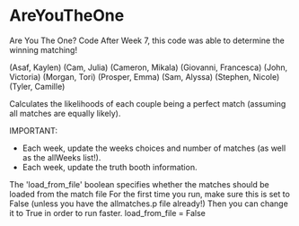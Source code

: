 # AreYouTheOne

 Are You The One? Code
 After Week 7, this code was able to determine the winning matching!
 
(Asaf, Kaylen) (Cam, Julia) (Cameron, Mikala) (Giovanni, Francesca) (John, Victoria) (Morgan, Tori) (Prosper, Emma) (Sam, Alyssa) (Stephen, Nicole) (Tyler, Camille)
 
 Calculates the likelihoods of each couple being a perfect match (assuming all matches are equally likely).
 
 IMPORTANT:
 - Each week, update the weeks choices and number of matches (as well as the allWeeks list!).
 - Each week, update the truth booth information.

 The 'load_from_file' boolean specifies whether the matches should be loaded from the match file
 For the first time you run, make sure this is set to False (unless you have the allmatches.p file already!)
 Then you can change it to True in order to run faster.
 load_from_file = False
